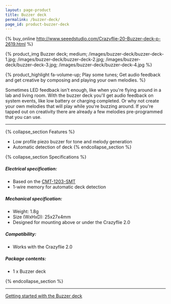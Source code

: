 ```yaml
---
layout: page-product
title: Buzzer deck
permalink: /buzzer-deck/
page_id: product-buzzer-deck
---
```


{% buy_online http://www.seeedstudio.com/Crazyflie-20-Buzzer-deck-p-2619.html %}

{% product_img Buzzer deck; medium;
/images/buzzer-deck/buzzer-deck-1.jpg;
/images/buzzer-deck/buzzer-deck-2.jpg;
/images/buzzer-deck/buzzer-deck-3.jpg;
/images/buzzer-deck/buzzer-deck-4.jpg
%}

{% product_highlight
fa-volume-up;
Play some tunes;
Get audio feedback and get creative by composing and playing your own melodies.
%}

Sometimes LED feedback isn't enough, like when you're flying around in a lab and living room. With the
buzzer deck you'll get audio feedback on system events, like low battery or
charging completed.
Or why not create your own melodies that will play while you're buzzing around. If you're tapped out on creativity there are already a few
melodies pre-programmed that you can use.

---

{% collapse_section Features %}
* Low profile piezo buzzer for tone and melody generation
* Automatic detection of deck
{% endcollapse_section %}

{% collapse_section Specifications %}
##### Electrical specification:

* Based on the [CMT-1203-SMT](http://www.cui.com/product/resource/cmt-1203-smt.pdf)
* 1-wire memory for automatic deck detection

##### Mechanical specification:

* Weight: 1.8g
* Size (WxHxD): 25x27x4mm
* Designed for mounting above or under the Crazyflie 2.0

##### Compatibility:

* Works with the Crazyflie 2.0

##### Package contents:

* 1 x Buzzer deck

{% endcollapse_section %}

---

[Getting started with the Buzzer deck](/getting-started-with-buzzer-deck/)
